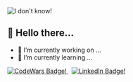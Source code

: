 <img src="https://i.giphy.com/media/v1.Y2lkPTc5MGI3NjExc2Iya21haG95cWtlbTl3dHRkYzFrN2Z1aHd5bXdwa2Q3bng0ZGVsYiZlcD12MV9pbnRlcm5hbF9naWZfYnlfaWQmY3Q9Zw/3osxYcHkIWl29UKdoc/giphy.gif" alt="I don't know!">

## 👋 Hello there...

- 🔭 I’m currently working on ...
- 🌱 I’m currently learning ...

<a href="https://www.codewars.com/users/PaulD-LeWagon">
  <img src="https://img.shields.io/badge/CodeWars-red?logo=codewars&logoColor=white&style=for-the-badge" alt="CodeWars Badge!">
</a>
&nbsp;
<a href="https://www.linkedin.com/in/devanney-paul/">
  <img src="https://img.shields.io/badge/LinkedIn-blue?logo=linkedin&logoColor=white&style=for-the-badge" alt="LinkedIn Badge!">
</a>



<!--
https://simpleicons.org
**PaulD-LeWagon/PaulD-LeWagon** is a ✨ _special_ ✨ repository because its `README.md` (this file) appears on your GitHub profile.

Here are some ideas to get you started:

- 🔭 I’m currently working on ...
- 🌱 I’m currently learning ...
- 👯 I’m looking to collaborate on ...
- 🤔 I’m looking for help with ...
- 💬 Ask me about ...
- 📫 How to reach me: ...
- 😄 Pronouns: ...
- ⚡ Fun fact: ...
-->
